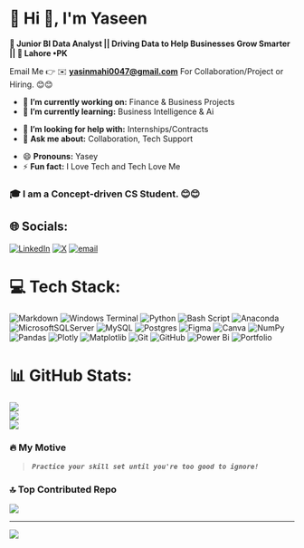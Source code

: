 # 💫 Hi 👋, I'm Yaseen
**🚀 Junior BI Data Analyst || Driving Data to Help Businesses Grow Smarter || 📌 Lahore •PK**

Email Me 👉 ✉️ **yasinmahi0047@gmail.com** For Collaboration/Project or Hiring. 😊😊

- 🔭 **I’m currently working on:** Finance & Business Projects
- 🌱 **I’m currently learning:** Business Intelligence & Ai
<!-- - 👯 **I’m looking to collaborate on:** Enter your project name and info -->
- 🤔 **I’m looking for help with:** Internships/Contracts
- 💬 **Ask me about:** Collaboration, Tech Support
<!-- - 📫 **How to reach me:** Enter your email here -->
- 😄 **Pronouns:** Yasey
- ⚡ **Fun fact:** I Love Tech and Tech Love Me

### 🎓 I am a Concept-driven CS Student. 😊😊


## 🌐 Socials:
[![LinkedIn](https://img.shields.io/badge/LinkedIn-%230077B5.svg?logo=linkedin&logoColor=white)](https://linkedin.com/in/yasenlytix) [![X](https://img.shields.io/badge/X-black.svg?logo=X&logoColor=white)](https://x.com/yasenlytix) [![email](https://img.shields.io/badge/Email-D14836?logo=gmail&logoColor=white)](mailto:yasinmahi0047@gmail.com) 

# 💻 Tech Stack:
![Markdown](https://img.shields.io/badge/markdown-%23000000.svg?style=for-the-badge&logo=markdown&logoColor=white) ![Windows Terminal](https://img.shields.io/badge/Windows%20Terminal-%234D4D4D.svg?style=for-the-badge&logo=windows-terminal&logoColor=white) ![Python](https://img.shields.io/badge/python-3670A0?style=for-the-badge&logo=python&logoColor=ffdd54) ![Bash Script](https://img.shields.io/badge/bash_script-%23121011.svg?style=for-the-badge&logo=gnu-bash&logoColor=white) ![Anaconda](https://img.shields.io/badge/Anaconda-%2344A833.svg?style=for-the-badge&logo=anaconda&logoColor=white) ![MicrosoftSQLServer](https://img.shields.io/badge/Microsoft%20SQL%20Server-CC2927?style=for-the-badge&logo=microsoft%20sql%20server&logoColor=white) ![MySQL](https://img.shields.io/badge/mysql-4479A1.svg?style=for-the-badge&logo=mysql&logoColor=white) ![Postgres](https://img.shields.io/badge/postgres-%23316192.svg?style=for-the-badge&logo=postgresql&logoColor=white) ![Figma](https://img.shields.io/badge/figma-%23F24E1E.svg?style=for-the-badge&logo=figma&logoColor=white) ![Canva](https://img.shields.io/badge/Canva-%2300C4CC.svg?style=for-the-badge&logo=Canva&logoColor=white) ![NumPy](https://img.shields.io/badge/numpy-%23013243.svg?style=for-the-badge&logo=numpy&logoColor=white) ![Pandas](https://img.shields.io/badge/pandas-%23150458.svg?style=for-the-badge&logo=pandas&logoColor=white) ![Plotly](https://img.shields.io/badge/Plotly-%233F4F75.svg?style=for-the-badge&logo=plotly&logoColor=white) ![Matplotlib](https://img.shields.io/badge/Matplotlib-%23ffffff.svg?style=for-the-badge&logo=Matplotlib&logoColor=black) ![Git](https://img.shields.io/badge/git-%23F05033.svg?style=for-the-badge&logo=git&logoColor=white) ![GitHub](https://img.shields.io/badge/github-%23121011.svg?style=for-the-badge&logo=github&logoColor=white) ![Power Bi](https://img.shields.io/badge/power_bi-F2C811?style=for-the-badge&logo=powerbi&logoColor=black) ![Portfolio](https://img.shields.io/badge/Portfolio-%23000000.svg?style=for-the-badge&logo=firefox&logoColor=#FF7139)
# 📊 GitHub Stats:
![](https://github-readme-stats.vercel.app/api?username=yasenlytix&theme=dark&hide_border=false&include_all_commits=true&count_private=false)<br/>
![](https://nirzak-streak-stats.vercel.app/?user=yasenlytix&theme=dark&hide_border=false)<br/>
![](https://github-readme-stats.vercel.app/api/top-langs/?username=yasenlytix&theme=dark&hide_border=false&include_all_commits=true&count_private=false&layout=compact)

<!-- ## 🏆 GitHub Trophies
![](https://github-profile-trophy.vercel.app/?username=yasenlytix&theme=radical&no-frame=false&no-bg=true&margin-w=4) -->

### 🔥 My Motive
> ***` Practice your skill set until you're too good to ignore! `***

<!-- ### ✍️ Random Dev Quote
![](https://quotes-github-readme.vercel.app/api?type=horizontal&theme=tokyonight) -->

### 🔝 Top Contributed Repo
![](https://github-contributor-stats.vercel.app/api?username=yasenlytix&limit=5&theme=dark&combine_all_yearly_contributions=true)

---
[![](https://visitcount.itsvg.in/api?id=yasenlytix&icon=0&color=0)](https://visitcount.itsvg.in)

<!-- Proudly created with GPRM ( https://gprm.itsvg.in ) -->
